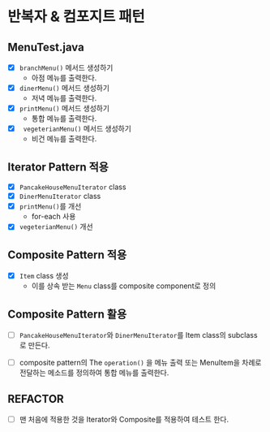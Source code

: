 # 반복자 & 컴포지트 패턴

##  MenuTest.java
- [x] `branchMenu()` 메서드 생성하기
  - 아점 메뉴를 출력한다.
- [x] `dinerMenu()` 메서드 생성하기
  - 저녁 메뉴를 출력한다.
- [x] `printMenu()` 메서드 생성하기
  - 통합 메뉴를 출력한다.
- [x] ` vegeterianMenu()` 메서드 생성하기
  - 비건 메뉴를 출력한다.

## Iterator Pattern 적용
- [x] `PancakeHouseMenuIterator` class
- [x] `DinerMenuIterator` class
- [x] `printMenu()`를 개선
  - for-each 사용
- [x] `vegeterianMenu()` 개선

## Composite Pattern 적용
- [x] `Item` class 생성
  - 이를 상속 받는 `Menu` class를 composite component로 정의

## Composite Pattern 활용
- [ ] `PancakeHouseMenuIterator`와 `DinerMenuIterator`를 Item class의 subclass로 만든다.
- [ ] composite pattern의  The `operation()` 을 메뉴 출력 또는 MenuItem을 차례로 전달하는 메소드를 정의하여 통합 메뉴를 출력한다.


## REFACTOR
-[ ] 맨 처음에 적용한 것을 Iterator와 Composite를 적용하여 테스트 한다.
